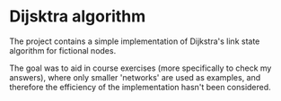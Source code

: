 # Dijsktra algorithm

The project contains a simple implementation of Dijkstra's link state algorithm for fictional nodes. 

The goal was to aid in course exercises (more specifically to check my answers), where only smaller 'networks' are used as examples, and therefore the efficiency of the implementation hasn't been considered.
